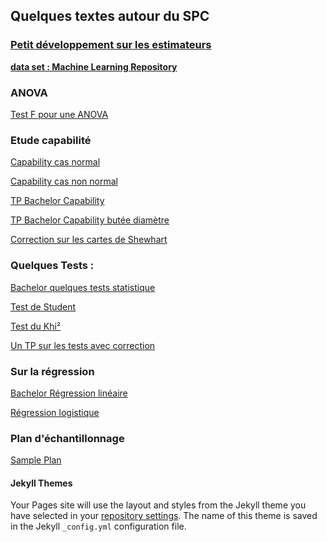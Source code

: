 ## Quelques textes autour du SPC
### [Petit développement sur les estimateurs](https://sjaubert.github.io/SPCR/Estimation.pdf?target=_blank)

<b><a href="http://archive.ics.uci.edu/ml/datasets.php?format=&task=reg&att=&area=comp&numAtt=&numIns=&type=&sort=nameUp&view=table" target="_blank">data set : Machine Learning Repository</a> </b>

### ANOVA
[Test F pour une ANOVA](https://sjaubert.github.io/SPCR/ANOVA.html?target=_blank)
### Etude capabilité
[Capability cas normal ](https://sjaubert.github.io/SPCR/capability.html?target=_blank)

[Capability cas non normal ](https://sjaubert.github.io/SPCR/Capability_non_normal_data.html?target=_blank)

[TP Bachelor Capability ](https://sjaubert.github.io/SPCR/TP_Bachelor_Capability.html?target=_blank)

[TP Bachelor Capability butée diamètre](https://sjaubert.github.io/SPCR/TP_Bachelor_Capability_diameter_Butee.html?target=_blank)


<a href="https://sjaubert.github.io/SPCR/spc/TP_cartes_Shewhart.html" target="_blank">Correction sur les cartes de Shewhart</a>


### Quelques Tests :

<a href="https://sjaubert.github.io/SPCR/Bachelor-Test-Statistique-avec-R.html" target="_blank">Bachelor quelques tests statistique</a>

[Test de Student](https://sjaubert.github.io/SPCR/test_student.html?target=_blank)


<a href="https://sjaubert.github.io/SPCR/Test_du_Khi2.html" target="_blank">Test du Khi²</a>

<a href="https://sjaubert.github.io/SPCR/Bachelor-TP-tests-statistique-Corrig%C3%A9.html" target="_blank">Un TP sur les tests avec correction</a>

### Sur la régression

<a href="https://sjaubert.github.io/SPCR/Bach_reg_mulitple.html" target="_blank">Bachelor Régression linéaire</a>

<a href="https://sjaubert.github.io/regression/Logistic_Regression.html" target="_blank">Régression logistique</a>

### Plan d'échantillonnage
<a href="https://sjaubert.github.io/SPCR/sample_plan.html" target="_blank">Sample Plan</a>

#### Jekyll Themes

Your Pages site will use the layout and styles from the Jekyll theme you have selected in your [repository settings](https://github.com/sjaubert/SPCR/settings). The name of this theme is saved in the Jekyll `_config.yml` configuration file.





